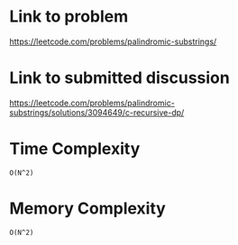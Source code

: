 # Link to problem
https://leetcode.com/problems/palindromic-substrings/

# Link to submitted discussion
https://leetcode.com/problems/palindromic-substrings/solutions/3094649/c-recursive-dp/

# Time Complexity
`O(N^2)`

# Memory Complexity
`O(N^2)`
